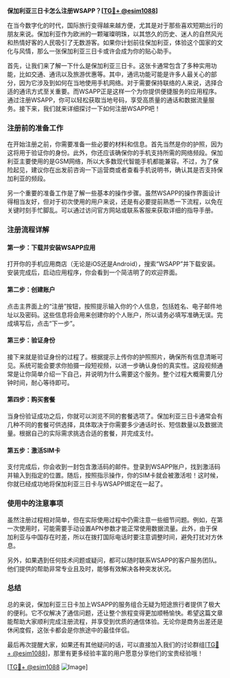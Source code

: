 **保加利亚三日卡怎么注册WSAPP？[[TG💪+ @esim1088](https://t.me/s/esim1088)]**

在当今数字化的时代，国际旅行变得越来越方便，尤其是对于那些喜欢短期出行的朋友来说。保加利亚作为欧洲的一颗璀璨明珠，以其悠久的历史、迷人的自然风光和热情好客的人民吸引了无数游客。如果你计划前往保加利亚，体验这个国家的文化与风情，那么一张保加利亚三日卡或许会成为你的贴心助手。

首先，让我们来了解一下什么是保加利亚三日卡。这张卡通常包含了多种实用功能，比如交通、通讯以及旅游优惠等。其中，通讯功能可能是许多人最关心的部分，因为它涉及到如何在当地使用手机网络。对于需要保持联络的人来说，选择合适的通讯方式至关重要。而WSAPP正是这样一个为你提供便捷服务的应用程序。通过注册WSAPP，你可以轻松获取当地号码，享受高质量的通话和数据流量服务。接下来，我们就来详细探讨一下如何注册WSAPP吧！

### 注册前的准备工作

在开始注册之前，你需要准备一些必要的材料和信息。首先当然是你的护照，因为这将用于验证你的身份。此外，你还应该确保你的手机支持所需的网络频段。保加利亚主要使用的是GSM网络，所以大多数现代智能手机都能兼容。不过，为了保险起见，建议你在出发前咨询一下运营商或者查看手机说明书，确认其是否支持保加利亚的频段。

另一个重要的准备工作是了解一些基本的操作步骤。虽然WSAPP的操作界面设计得相当友好，但对于初次使用的用户来说，还是有必要提前熟悉一下流程，以免在关键时刻手忙脚乱。可以通过访问官方网站或联系客服来获取详细的指导手册。

### 注册流程详解

#### 第一步：下载并安装WSAPP应用
打开你的手机应用商店（无论是iOS还是Android），搜索“WSAPP”并下载安装。安装完成后，启动应用程序，你会看到一个简洁明了的欢迎界面。

#### 第二步：创建账户
点击主界面上的“注册”按钮，按照提示输入你的个人信息，包括姓名、电子邮件地址以及密码。这些信息将会用来创建你的个人账户，所以请务必填写准确无误。完成填写后，点击“下一步”。

#### 第三步：验证身份
接下来就是验证身份的过程了。根据提示上传你的护照照片，确保所有信息清晰可见。系统可能会要求你拍摄一段短视频，以进一步确认身份的真实性。这段视频通常是让你简单介绍一下自己，并说明为什么需要这个服务。整个过程大概需要几分钟时间，耐心等待即可。

#### 第四步：购买套餐
当身份验证成功之后，你就可以浏览不同的套餐选项了。保加利亚三日卡通常会有几种不同的套餐可供选择，具体取决于你需要多少通话时长、短信数量以及数据流量。根据自己的实际需求挑选合适的套餐，并完成支付。

#### 第五步：激活SIM卡
支付完成后，你会收到一封包含激活码的邮件。登录到WSAPP账户，找到激活码并输入到指定的位置。随后，按照指示操作，你的SIM卡就会被激活啦！这时候，你就已经成功地将保加利亚三日卡与WSAPP绑定在一起了。

### 使用中的注意事项

虽然注册过程相对简单，但在实际使用过程中仍需注意一些细节问题。例如，在第一次使用时，可能需要手动设置APN参数才能正常使用数据流量。此外，由于保加利亚与中国存在时差，所以在拨打国际电话时要注意调整时间，避免打扰对方休息。

另外，如果遇到任何技术问题或疑问，都可以随时联系WSAPP的客户服务团队。他们提供的帮助非常专业且及时，能够有效解决各种突发状况。

### 总结

总的来说，保加利亚三日卡加上WSAPP的服务组合无疑为短途旅行者提供了极大的便利。它不仅解决了通信问题，还让整个旅程变得更加顺畅愉快。希望这篇文章能帮助大家顺利完成注册流程，并享受到优质的通信体验。无论你是商务出差还是休闲度假，这张卡都会是你旅途中的最佳伴侣。

最后再次提醒大家，如果还有其他疑问的话，可以直接加入我们的讨论群组[[TG💪+ @esim1088](https://t.me/s/esim1088)]，那里有更多经验丰富的用户愿意分享他们的宝贵经验哦！

[[TG💪+ @esim1088](https://t.me/s/esim1088) ![Image](https://i.postimg.cc/4NQfJmqS/Snipaste-2025-05-13-00-14-12.png)]